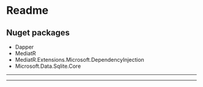 ﻿# Readme

## Nuget packages

- Dapper
- MediatR
- MediatR.Extensions.Microsoft.DependencyInjection
- Microsoft.Data.Sqlite.Core

---

---